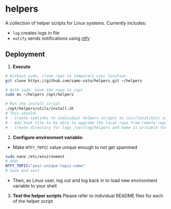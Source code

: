 # helpers
A collection of helper scripts for Linux systems.
Currently includes:
* `log` creates logs in file
* `notify` sends notifications using [ntfy](https://ntfy.sh/)

## Deployment

1. **Execute**

```bash
# Without sudo, clone repo to temporary user location
git clone https://github.com/samo-sato/helpers.git ~/helpers

# With sudo, move the repo to /opt
sudo mv ~/helpers /opt/helpers

# Run the install script
./opt/helpers/utils/install.sh
# This should:
# - Create symlinks to individual helpers scripts to /usr/local/bin/ so the scripts could be run by typing just a script name in the terminal
# - Add hook file to be able to upgrade the local repo from remote repo with regullar OS upgrades
# - Create directory for logs /var/log/helpers and make it writable for users
```

2. **Configure environment variable:**
- Make `NTFY_TOPIC` value unique enough to not get spammed
```bash
sudo nano /etc/environment
# Add:
NTFY_TOPIC="your-unique-topic-name"
# Save and exit
```
- Then, as Linux user, log out and log back in to load new environment variable to your shell

3. **Test the helper scripts**
Please refer to individual README files for each of the helper script
